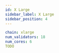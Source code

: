 ```yaml
---
id: X Large
sidebar_label: X Large
sidebar_position: 4
---
```


```yaml
chain: xlarge
num_validators: 18
num_cores: 6
TODO
```
